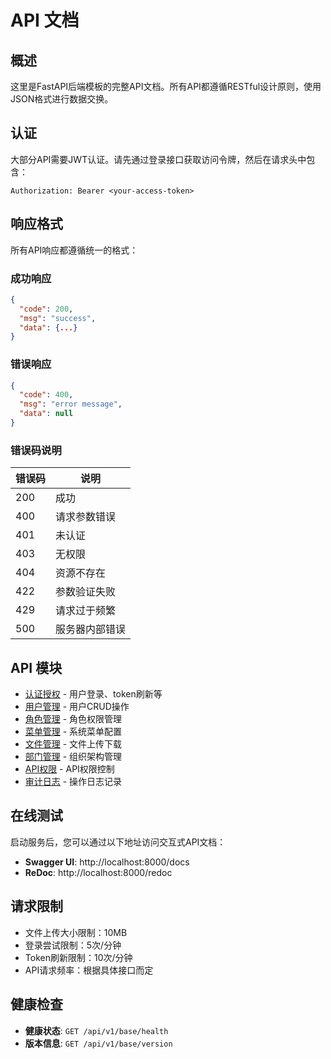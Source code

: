 # API 文档

## 概述

这里是FastAPI后端模板的完整API文档。所有API都遵循RESTful设计原则，使用JSON格式进行数据交换。

## 认证

大部分API需要JWT认证。请先通过登录接口获取访问令牌，然后在请求头中包含：

```
Authorization: Bearer <your-access-token>
```

## 响应格式

所有API响应都遵循统一的格式：

### 成功响应
```json
{
  "code": 200,
  "msg": "success",
  "data": {...}
}
```

### 错误响应
```json
{
  "code": 400,
  "msg": "error message",
  "data": null
}
```

### 错误码说明

| 错误码 | 说明 |
|--------|------|
| 200 | 成功 |
| 400 | 请求参数错误 |
| 401 | 未认证 |
| 403 | 无权限 |
| 404 | 资源不存在 |
| 422 | 参数验证失败 |
| 429 | 请求过于频繁 |
| 500 | 服务器内部错误 |

## API 模块

- [认证授权](base.md) - 用户登录、token刷新等
- [用户管理](users.md) - 用户CRUD操作
- [角色管理](role.md) - 角色权限管理
- [菜单管理](menu.md) - 系统菜单配置
- [文件管理](files.md) - 文件上传下载
- [部门管理](dept.md) - 组织架构管理
- [API权限](api.md) - API权限控制
- [审计日志](auditlog.md) - 操作日志记录

## 在线测试

启动服务后，您可以通过以下地址访问交互式API文档：

- **Swagger UI**: http://localhost:8000/docs
- **ReDoc**: http://localhost:8000/redoc

## 请求限制

- 文件上传大小限制：10MB
- 登录尝试限制：5次/分钟
- Token刷新限制：10次/分钟
- API请求频率：根据具体接口而定

## 健康检查

- **健康状态**: `GET /api/v1/base/health`
- **版本信息**: `GET /api/v1/base/version`
